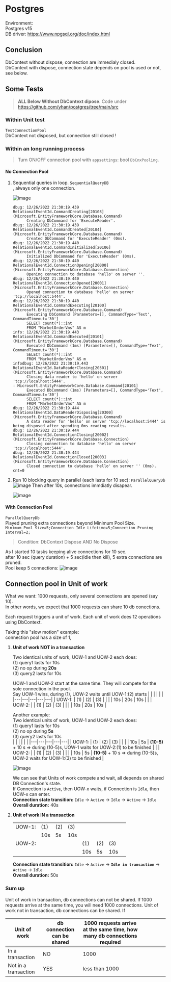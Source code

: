 
# Postgres
Environment:  
Postgres v15  
DB driver: https://www.npgsql.org/doc/index.html  

##  Conclusion
DbContext without dispose, connection are immedialy closed.  
DbContext with dispose, connection state depends on pool is used or not, see below.  

## Some Tests
> **ALL Below Without DbContext dipose**. Code under https://github.com/yhan/postgres/tree/main/src


### Within Unit test
   `TestConnectionPool`  
   DbContext not disposed, but connection still closed !

### Within an long running process
> Turn ON/OFF connection pool with `appsettings`: bool `DbCnxPooling`.  

#### No Connection Pool 
      
   1. Sequential queries in loop.  `SequentialQueryDB`  
      , always only one connection.  
      
      ![image](https://user-images.githubusercontent.com/760399/209582043-b85c3ec3-2e70-40a8-aa19-9948daf34216.png)

       ```
       dbug: 12/26/2022 21:30:19.439 RelationalEventId.CommandCreating[20103] (Microsoft.EntityFrameworkCore.Database.Command)
             Creating DbCommand for 'ExecuteReader'.
       dbug: 12/26/2022 21:30:19.439 RelationalEventId.CommandCreated[20104] (Microsoft.EntityFrameworkCore.Database.Command)
             Created DbCommand for 'ExecuteReader' (0ms).
       dbug: 12/26/2022 21:30:19.440 RelationalEventId.CommandInitialized[20106] (Microsoft.EntityFrameworkCore.Database.Command)
             Initialized DbCommand for 'ExecuteReader' (0ms).
       dbug: 12/26/2022 21:30:19.440 RelationalEventId.ConnectionOpening[20000] (Microsoft.EntityFrameworkCore.Database.Connection)
             Opening connection to database 'hello' on server ''.
       dbug: 12/26/2022 21:30:19.440 RelationalEventId.ConnectionOpened[20001] (Microsoft.EntityFrameworkCore.Database.Connection)
             Opened connection to database 'hello' on server 'tcp://localhost:5444'.
       dbug: 12/26/2022 21:30:19.440 RelationalEventId.CommandExecuting[20100] (Microsoft.EntityFrameworkCore.Database.Command)
             Executing DbCommand [Parameters=[], CommandType='Text', CommandTimeout='30']
             SELECT count(*)::int
             FROM "MarketOrderVms" AS m
       info: 12/26/2022 21:30:19.443 RelationalEventId.CommandExecuted[20101] (Microsoft.EntityFrameworkCore.Database.Command) 
             Executed DbCommand (1ms) [Parameters=[], CommandType='Text', CommandTimeout='30']
             SELECT count(*)::int
             FROM "MarketOrderVms" AS m
       infodbug: 12/26/2022 21:30:19.443 RelationalEventId.DataReaderClosing[20301] (Microsoft.EntityFrameworkCore.Database.Command)
             Closing data reader to 'hello' on server 'tcp://localhost:5444'.
       : Microsoft.EntityFrameworkCore.Database.Command[20101]
             Executed DbCommand (1ms) [Parameters=[], CommandType='Text', CommandTimeout='30']
             SELECT count(*)::int
             FROM "MarketOrderVms" AS m
       dbug: 12/26/2022 21:30:19.444 RelationalEventId.DataReaderDisposing[20300] (Microsoft.EntityFrameworkCore.Database.Command)
             A data reader for 'hello' on server 'tcp://localhost:5444' is being disposed after spending 0ms reading results.
       dbug: 12/26/2022 21:30:19.444 RelationalEventId.ConnectionClosing[20002] (Microsoft.EntityFrameworkCore.Database.Connection)
             Closing connection to database 'hello' on server 'tcp://localhost:5444'.
       dbug: 12/26/2022 21:30:19.444 RelationalEventId.ConnectionClosed[20003] (Microsoft.EntityFrameworkCore.Database.Connection)
             Closed connection to database 'hello' on server '' (0ms).
       cnt=0

       ```
1. Run 10 blocking query in parallel (each lasts for 10 sec): `ParallelQueryDb`  
    ![image](https://user-images.githubusercontent.com/760399/209583694-3c7d5387-6ff5-4489-aa69-ee752a9be690.png)
    Then after 10s, connections immdiatly disapear.
    
    ![image](https://user-images.githubusercontent.com/760399/209585695-c337deae-5985-4cad-94f7-4f42fb42f6f6.png)


#### With Connection Pool
   `ParallelQueryDb`  
   Played pruning extra connections beyond Minimum Pool Size.  
   `Minimum Pool Size=5;Connection Idle Lifetime=5;Connection Pruning Interval=2;`  
   
   > Condition: DbContext Dispose AND No Dispose  
   
   As I started 10 tasks keeping alive connections for 10 sec.  
   after 10 sec (query duration) + 5 sec(idle then kill), 5 extra connections are pruned.  
   Pool keep 5 connections:
   ![image](https://user-images.githubusercontent.com/760399/209584905-4fea0505-62d3-4d09-abc1-613ea1211dfe.png)

 ## Connection pool in Unit of work
 What we want: 1000 requests, only several connections are opened (say 10).   
 In other words, we expect that 1000 requests can share 10 db conections.   
 
 Each request triggers a unit of work. Each unit of work does 12 operations using DbContext.  
 
 
 Taking this "slow motion" example:   
 connection pool has a size of 1,   
 
1. **Unit of work NOT in a transaction**   

   Two identical units of work, UOW-1 and UOW-2  each does:  
   (1) query1 lasts for 10s  
   (2) no op during **20s**  
   (3) query2 lasts for 10s  
  
   UOW-1 and UOW-2 start at the same time. They will compete for the sole connection in the pool.  
   Say UOW-1 wins, during (1), UOW-2 waits until UOW-1:(2) starts
   |   |   |   |   |   |
   |---|---|---|---|---|
   | UOW-1:  |  (1)  |   (2)  | (3)   |   |
   |   | 10s  | 20s  |  10s |   |
   | UOW-2:  |   | (1)  |  (2) | (3)  |
   |   |   | 10s  |  20s | 10s  |

   Another example:  
   Two identical units of work, UOW-1 and UOW-2 each does:  
   (1) query1 lasts for 10s  
   (2) no op during **5s**  
   (3) query2 lasts for 10s  
   |   |   |   |   |   |
   |---|---|---|---|---|
   | UOW-1:  |  (1)  |   (2)  | (3)   |   |
   |   | 10s  | 5s  | **(10-5)** + 10 s   => during (10-5)s, UOW-1 waits for UOW-2:(1) to be finished  |   |
   | UOW-2:  |   | (1)  |  (2) | (3)  |
   |   |   | 10s  |  5s | **(10-5)** + 10 s   => during (10-5)s, UOW-2 waits for UOW-1:(3) to be finished  |
 

   ![image](https://user-images.githubusercontent.com/760399/209679978-25d9a2c9-f863-43db-a703-0495ae174c06.png)


   We can see that Units of work compete and wait, all depends on shared DB Connection's state.  
   If Connection is `Active`, then UOW-x waits, if Connection is `Idle`, then UOW-x can enter.  
   **Connection state transition:** `Idle` -> `Active` -> `Idle` -> `Active` -> `Idle`  
   **Overall duration:** 40s

2. **Unit of work IN a transaction**

   |   |   |   |   |   |   |   |   |
   |---|---|---|---|---|---|---|---|
   | UOW-1:  |  (1)  |   (2)  | (3)   |   |   |   |
   |   | 10s  | 5s  |  10s |   |   |   |
   | UOW-2:  |      |   || (1)  |  (2) | (3)  |
   |   |   |   |   | 10s  |  5s | 10s  |
   
   
    **Connection state transition:** `Idle` -> `Active` -> **`Idle in transaction`** -> `Active` -> `Idle`  
    **Overall duration:** 50s          
 
 
### Sum up
Unit of work in transaction, db connections can not be shared. If 1000 requests arrive at the same time, you will need 1000 connections.
Unit of work not in transaction, db connections can be shared. If 

 | Unit of work  | db connection can be shared  |  1000 requests arrive at the same time, how many db connections required  |   |   |   |   |   |
   |---|---|---|---|---|---|---|---|
   | In a transaction  | NO  | 1000  |  |   |   |   |
   | Not in a transaction  | YES  | less than 1000  |  |   |   |   |
